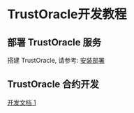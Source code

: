 # TrustOracle开发教程

## 部署 TrustOracle 服务
搭建 TrustOracle, 请参考: [安装部署](../TrustOracle-Install/index.md)

## TrustOracle 合约开发
[开发文档 1](./develop.md)